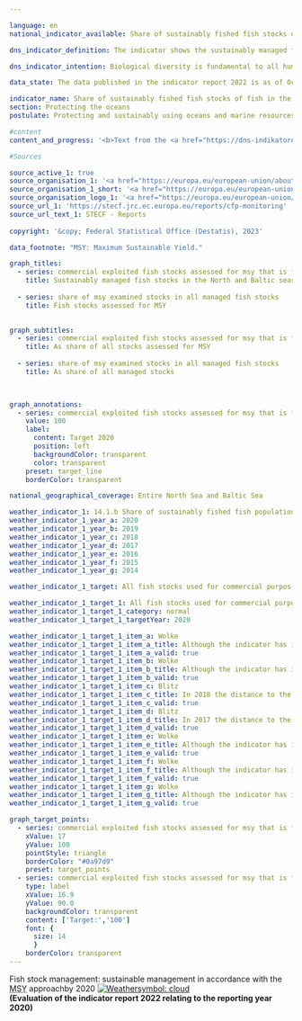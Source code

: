 ```yaml
---

language: en    
national_indicator_available: Share of sustainably fished fish stocks of fish in the North Sea and Baltic Sea    

dns_indicator_definition: The indicator shows the sustainably managed fish stocks (according to the Maximum Sustainable Yield [MSY] approach) as a proportion of the total of managed fish stocks in the North and the Baltic Sea.    

dns_indicator_intention: Biological diversity is fundamental to all human life. Only if the natural capital&nbsp;–&nbsp;for example, in the form of fish stocks in the North and the Baltic Sea&nbsp;–&nbsp;is protected and preserved it can also provide future generations with critical ecosystem services.<br>The target of the indicator is to describe the extent to which the goal defined in the Regulation on the Common Fisheries Policy has been achieved. The goal states that all fish stocks used for economic purposes have to be sustainably managed in accordance with the <abbr title="Maximum Sustainable Yield" tabindex="0">MSY</abbr> approach by 2020.    

data_state: The data published in the indicator report 2022 is as of Oct 31 2022. The data shown on this platform is updated regularly, so that more current data may be available online than published in the <a href="https://dns-indikatoren.de/en/publications_reports/">indicator report 2022</a>.    

indicator_name: Share of sustainably fished fish stocks of fish in the North Sea and Baltic Sea    
section: Protecting the oceans    
postulate: Protecting and sustainably using oceans and marine resources    

#content     
content_and_progress: '<b>Text from the <a href="https://dns-indikatoren.de/en/publications_reports/">Indicator Report 2022&nbsp;</a></b><br><br>Not all fish stocks are examined with reference to their sustainable management. Therefore, the number of fish stocks that are sustainably managed based on the <abbr title="Maximum Sustainable Yield" tabindex="0">MSY</abbr> approach should always be viewed in relation to overall fish stocks. Although an expansion of the investigation to include as many stocks as possible is desirable, the high cost of these investigations means that the prospect of recording all stocks, even those that are economically less relevant and less fished, is unrealistic. Based on current estimates, a total of 58&nbsp;fish stocks in the North Sea and 20&nbsp;stocks in the Baltic Sea are used for economic purposes. The number of stocks examined using the <abbr title="Maximum Sustainable Yield" tabindex="0">MSY</abbr> approach is currently eight in the Baltic Sea and 22&nbsp;in the North Sea. This means that only a third of all managed stocks are fully analysed with respect to sustainable management. All other stocks for which the data available are not sufficient for analysis according to the <abbr title="Maximum Sustainable Yield" tabindex="0">MSY</abbr> method are not included in this indicator.<br><br>A stock is considered to be “sustainably managed” if the actual amount of fish caught per year and the fish stock do not exceed the scientifically recommended amount based on the <abbr title="Maximum Sustainable Yield" tabindex="0">MSY</abbr> approach, or if they comply with the requirements of a long-term management plan assessed as sustainable according to the <abbr title="Maximum Sustainable Yield" tabindex="0">MSY</abbr> approach. In this context, a “fish stock“ is defined as an independently reproducing population of a specific species of fish. A specific species can therefore have multiple stocks and, depending on the stock, can also have different guideline values regarding the amount of fish caught. As a rule, each stock is assigned a guideline value according to its previous development.<br><br>The guideline values for the managed stocks are calculated by the International Council for the Exploration of the Sea. Data is collected for the whole North and Baltic Sea in order to calculate the indicator. Accordingly, a distinction between the values for German territorial waters and the exclusive economic zone for Germany is not feasible.<br><br>The annual calculation of the amounts of fish caught sustainably according to the <abbr title="Maximum Sustainable Yield" tabindex="0">MSY</abbr> approach is based on stochastic predictions, which use calculations of historical stock trends. Information about fish quantities landed is based on reported catches. Samples taken from this provide insights into the demographic parameters of the population, such as age and size. Other important sources of information on the state of fish stocks are scientific surveys conducted on research vessels that are independent of the fishing industry. Indicator values of previous years are subject to retrospective changes due to new estimates on an annual basis for the time series and updates with regards to the relevant fish species.<br><br>In 2020, the sustainably managed stocks of fish accounted for 60.0&nbsp;% of the total stocks examined in accordance with the <abbr title="Maximum Sustainable Yield" tabindex="0">MSY</abbr> approach in the North Sea and the Baltic Sea. The relevant proportions were 59.1&nbsp;% in the North Sea and 62.5&nbsp;% in the Baltic Sea. Regarding the development between 2015&nbsp;and 2020, the overall progress was positive. The target to sustainably manage economically relevant fish stocks according to the <abbr title="Maximum Sustainable Yield" tabindex="0">MSY</abbr> approach was missed.<br><br>It is difficult to assess the indicator because it is influenced in addition to the development of the stocks, also by the selection of stocks to be considered. Thus, the basis of assessment can vary from year to year, which makes it difficult to compare the results of individual years. In addition, the recommended amounts of fish caught apply across countries and therefore can only be fulfilled indirectly by the efforts of a single country alone.'        

#Sources    

source_active_1: true
source_organisation_1: '<a href="https://europa.eu/european-union/about-eu/institutions-bodies/european-commission_en">European Commission</a>'
source_organisation_1_short: '<a href="https://europa.eu/european-union/about-eu/institutions-bodies/european-commission_en" target="_blank">European Commission</a>'
source_organisation_logo_1: '<a href="https://europa.eu/european-union/about-eu/institutions-bodies/european-commission_en" target="_blank"><img src="https://dns-indikatoren.de/public/OrgImgEn/europeancommission.png" alt="European Commission" title=" Click here to visit the homepage of the organizationEuropean Commission" style="height:60px; width:148px; border: transparent"/></a>'
source_url_1: 'https://stecf.jrc.ec.europa.eu/reports/cfp-monitoring'
source_url_text_1: STECF - Reports
    
copyright: '&copy; Federal Statistical Office (Destatis), 2023'    

data_footnote: "MSY: Maximum Sustainable Yield."    

graph_titles: 
  - series: commercial exploited fish stocks assessed for msy that is fished sustainably
    title: Sustainably managed fish stocks in the North and Baltic seas
    
  - series: share of msy examined stocks in all managed fish stocks
    title: Fish stocks assessed for MSY
        

graph_subtitles: 
  - series: commercial exploited fish stocks assessed for msy that is fished sustainably
    title: As share of all stocks assessed for MSY
    
  - series: share of msy examined stocks in all managed fish stocks
    title: As share of all managed stocks
        


graph_annotations:
  - series: commercial exploited fish stocks assessed for msy that is fished sustainably
    value: 100
    label:
      content: Target 2020
      position: left
      backgroundColor: transparent
      color: transparent
    preset: target_line
    borderColor: transparent        

national_geographical_coverage: Entire North Sea and Baltic Sea    

weather_indicator_1: 14.1.b Share of sustainably fished fish populations in the North Sea and Baltic
weather_indicator_1_year_a: 2020
weather_indicator_1_year_b: 2019
weather_indicator_1_year_c: 2018
weather_indicator_1_year_d: 2017
weather_indicator_1_year_e: 2016
weather_indicator_1_year_f: 2015
weather_indicator_1_year_g: 2014

weather_indicator_1_target: All fish stocks used for commercial purpos-es to be sustainably managed in accordance with the Maximum Sustainable Yield (<abbr title="Maximum Sustainable Yield" tabindex="0">MSY</abbr>) approach by 2020

weather_indicator_1_target_1: All fish stocks used for commercial purpos-es to be sustainably managed in accordance with the Maximum Sustainable Yield (<abbr title="Maximum Sustainable Yield" tabindex="0">MSY</abbr>) approach by 2020
weather_indicator_1_target_1_category: normal
weather_indicator_1_target_1_targetYear: 2020

weather_indicator_1_target_1_item_a: Wolke
weather_indicator_1_target_1_item_a_title: Although the indicator has in 2020 been moving in the desired direction toward the target, if the trend had to continued, the target would have been missed in the target year by more than 20% of the difference between the target value and the value at that time.
weather_indicator_1_target_1_item_a_valid: true
weather_indicator_1_target_1_item_b: Wolke
weather_indicator_1_target_1_item_b_title: Although the indicator has in 2019 been moving in the desired direction toward the target, if the trend had to continued, the target would have been missed in the target year by more than 20% of the difference between the target value and the value at that time.
weather_indicator_1_target_1_item_b_valid: true
weather_indicator_1_target_1_item_c: Blitz
weather_indicator_1_target_1_item_c_title: In 2018 the distance to the target was constantly high or had increased. Thus, the indicator did not develop in the desired direction.
weather_indicator_1_target_1_item_c_valid: true
weather_indicator_1_target_1_item_d: Blitz
weather_indicator_1_target_1_item_d_title: In 2017 the distance to the target was constantly high or had increased. Thus, the indicator did not develop in the desired direction.
weather_indicator_1_target_1_item_d_valid: true
weather_indicator_1_target_1_item_e: Wolke
weather_indicator_1_target_1_item_e_title: Although the indicator has in 2016 been moving in the desired direction toward the target, if the trend had to continued, the target would have been missed in the target year by more than 20% of the difference between the target value and the value at that time.
weather_indicator_1_target_1_item_e_valid: true
weather_indicator_1_target_1_item_f: Wolke
weather_indicator_1_target_1_item_f_title: Although the indicator has in 2015 been moving in the desired direction toward the target, if the trend had to continued, the target would have been missed in the target year by more than 20% of the difference between the target value and the value at that time.
weather_indicator_1_target_1_item_f_valid: true
weather_indicator_1_target_1_item_g: Wolke
weather_indicator_1_target_1_item_g_title: Although the indicator has in 2014 been moving in the desired direction toward the target, if the trend had to continued, the target would have been missed in the target year by more than 20% of the difference between the target value and the value at that time.
weather_indicator_1_target_1_item_g_valid: true    

graph_target_points:
  - series: commercial exploited fish stocks assessed for msy that is fished sustainably
    xValue: 17
    yValue: 100
    pointStyle: triangle
    borderColor: "#0a97d9"
    preset: target_points
  - series: commercial exploited fish stocks assessed for msy that is fished sustainably
    type: label
    xValue: 16.9
    yValue: 90.0
    backgroundColor: transparent
    content: ['Target:','100']
    font: {
      size: 14
      }
    borderColor: transparent    
---
```



<div>
  <div class="my-header">
    <label class="default">Fish stock management: sustainable management in accordance with the <abbr title="Maximum Sustainable Yield" tabindex="0">MSY</abbr> approachby 2020
      <a href="https://dns-indikatoren.de/en/status"><img src="https://g205sdgs.github.io/sdg-indicators/public/Wettersymbole/Wolke.png" title="Although the indicator has in 2020 been moving in the desired direction toward the target, if the trend had to continued, the target would have been missed in the target year by more than 20% of the difference between the target value and the value at that time." alt="Weathersymbol: cloud"/>
      </a>
    </label>
  </div>
</div>
<div class="my-header-note">
  <label class="default"><b>(Evaluation of the indicator report 2022 relating to the reporting year 2020)
  </b></label>
</div>